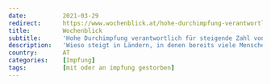 ```yaml
---
date:          2021-03-29
redirect:      https://www.wochenblick.at/hohe-durchimpfung-verantwortlich-fuer-steigende-zahl-von-todesfaellen/
title:         Wochenblick
subtitle:      'Hohe Durchimpfung verantwortlich für steigende Zahl von Todesfällen'
description:   'Wieso steigt in Ländern, in denen bereits viele Menschen gegen Corona geimpft wurden, die Anzahl von schweren Krankheitsverläufen und auch Todesfällen stark an, und das, obwohl die Fallzahlen ebenfalls stark sinken? Experten warnen bereits seit geraumer Zeit, dass es genau dazu kommen kann, wenn unzureichende Impfstoffe eingesetzt werden.'
country:       AT
categories:    [Impfung]
tags:          [mit oder an impfung gestorben]
---
```

